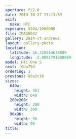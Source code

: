```yaml
---
aperture: f/2.0
date: 2013-10-27 11:13:59
exif:
  make: HTC
exposure: 9304/1000000
file: IMAG0042
gallery: 2014-st-andrews
layout: gallery-photo
location:
  latitude: 56.328914638889
  longitude: -2.8081791388889
model: HTC One S
next: f6da79d
ordering: 1
previous: 88a2c16
sizes:
  640w:
    height: 361
    width: 640
  200x200:
    height: 200
    width: 200
  96x96:
    height: 96
    width: 96
title: 
---
```

